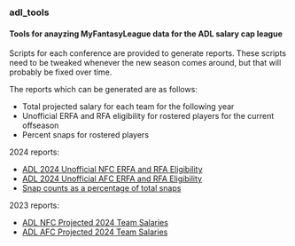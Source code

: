 ### adl_tools
#### Tools for anayzing MyFantasyLeague data for the ADL salary cap league

Scripts for each conference are provided to generate reports. These scripts need to be tweaked whenever the new season comes around, but that will probably be fixed over time.

The reports which can be generated are as follows:

* Total projected salary for each team for the following year
* Unofficial ERFA and RFA eligibility for rostered players for the current offseason
* Percent snaps for rostered players

2024 reports:
* [ADL 2024 Unofficial NFC ERFA and RFA Eligibility](https://rpubs.com/metabagel/adl_2024_nfc_rfa_elig)
* [ADL 2024 Unofficial AFC ERFA and RFA Eligibility](https://rpubs.com/metabagel/adl_2024_afc_rfa_elig)
* [Snap counts as a percentage of total snaps](https://rpubs.com/metabagel/snaps)

2023 reports:

* [ADL NFC Projected 2024 Team Salaries](https://rpubs.com/metabagel/adl_nfc_sal_2024_jul)
* [ADL AFC Projected 2024 Team Salaries](https://rpubs.com/metabagel/adl_afc_sal_2024_jul)
